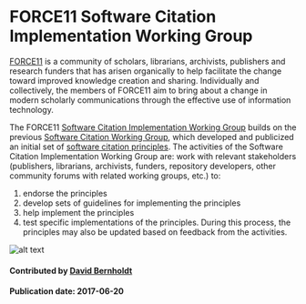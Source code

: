 # FORCE11 Software Citation Implementation Working Group

[FORCE11](https://www.force11.org/) is a community of scholars, librarians, archivists, publishers and research funders that has arisen organically to help facilitate the change toward improved knowledge creation and sharing. Individually and collectively, the members of FORCE11 aim to bring about a change in modern scholarly communications through the effective use of information technology.

The FORCE11 [Software Citation Implementation Working Group](https://www.force11.org/group/software-citation-implementation-working-group) builds on the previous [Software Citation Working Group](https://www.force11.org/group/software-citation-working-group), which developed and publicized an initial set of [software citation principles](https://doi.org/10.7717/peerj-cs.86). The activities of the Software Citation Implementation Working Group are: work with relevant stakeholders (publishers, librarians, archivists, funders, repository developers, other community forums with related working groups, etc.) to:
1. endorse the principles
2. develop sets of guidelines for implementing the principles
3. help implement the principles
4. test specific implementations of the principles.  During this process, the principles may also be updated based on feedback from the activities.

![alt text](https://www.force11.org/sites/default/files/force11-website-logo.png "FORCE11 Logo")

#### Contributed by [David Bernholdt](http://github.com/bernhold)

#### Publication date: 2017-06-20

<!---
Publish: yes
Categories: Collaboration
Topics: Software publishing and citation
Tags: organization
Level: 2
Prerequisites: defaults
Aggregate: none
--->
